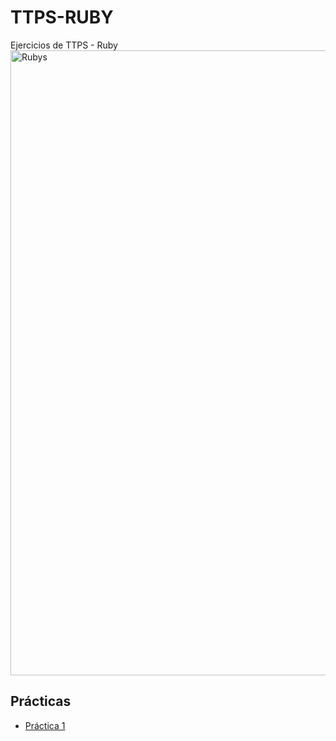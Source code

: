 # TTPS-RUBY

Ejercicios de TTPS - Ruby
<img src="https://github.com/user-attachments/assets/db72c078-9f92-4053-8241-537946a2adaa" alt="Rubys" width="1000" height="auto"/>



## Prácticas

- [Práctica 1](https://github.com/LauraCuenca/TTPS-Ruby/tree/main/Practica%201)
